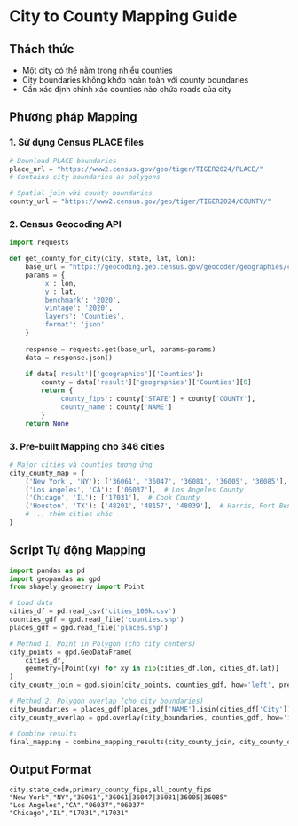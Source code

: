 # City to County Mapping Guide

## Thách thức
- Một city có thể nằm trong nhiều counties
- City boundaries không khớp hoàn toàn với county boundaries
- Cần xác định chính xác counties nào chứa roads của city

## Phương pháp Mapping

### 1. Sử dụng Census PLACE files
```python
# Download PLACE boundaries
place_url = "https://www2.census.gov/geo/tiger/TIGER2024/PLACE/"
# Contains city boundaries as polygons

# Spatial join với county boundaries
county_url = "https://www2.census.gov/geo/tiger/TIGER2024/COUNTY/"
```

### 2. Census Geocoding API
```python
import requests

def get_county_for_city(city, state, lat, lon):
    base_url = "https://geocoding.geo.census.gov/geocoder/geographies/coordinates"
    params = {
        'x': lon,
        'y': lat,
        'benchmark': '2020',
        'vintage': '2020',
        'layers': 'Counties',
        'format': 'json'
    }
    
    response = requests.get(base_url, params=params)
    data = response.json()
    
    if data['result']['geographies']['Counties']:
        county = data['result']['geographies']['Counties'][0]
        return {
            'county_fips': county['STATE'] + county['COUNTY'],
            'county_name': county['NAME']
        }
    return None
```

### 3. Pre-built Mapping cho 346 cities
```python
# Major cities và counties tương ứng
city_county_map = {
    ('New York', 'NY'): ['36061', '36047', '36081', '36005', '36085'],  # 5 boroughs
    ('Los Angeles', 'CA'): ['06037'],  # Los Angeles County
    ('Chicago', 'IL'): ['17031'],  # Cook County
    ('Houston', 'TX'): ['48201', '48157', '48039'],  # Harris, Fort Bend, Montgomery
    # ... thêm cities khác
}
```

## Script Tự động Mapping
```python
import pandas as pd
import geopandas as gpd
from shapely.geometry import Point

# Load data
cities_df = pd.read_csv('cities_100k.csv')
counties_gdf = gpd.read_file('counties.shp')
places_gdf = gpd.read_file('places.shp')

# Method 1: Point in Polygon (cho city centers)
city_points = gpd.GeoDataFrame(
    cities_df,
    geometry=[Point(xy) for xy in zip(cities_df.lon, cities_df.lat)]
)
city_county_join = gpd.sjoin(city_points, counties_gdf, how='left', predicate='within')

# Method 2: Polygon overlap (cho city boundaries)
city_boundaries = places_gdf[places_gdf['NAME'].isin(cities_df['City'])]
city_county_overlap = gpd.overlay(city_boundaries, counties_gdf, how='intersection')

# Combine results
final_mapping = combine_mapping_results(city_county_join, city_county_overlap)
```

## Output Format
```csv
city,state_code,primary_county_fips,all_county_fips
"New York","NY","36061","36061|36047|36081|36005|36085"
"Los Angeles","CA","06037","06037"
"Chicago","IL","17031","17031"
```